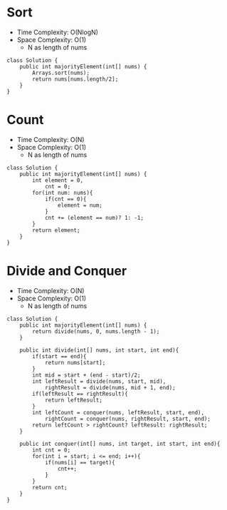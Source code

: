 # Sort
* Time Complexity: O(NlogN)
* Space Complexity: O(1)
	* N as length of nums
```
class Solution {
    public int majorityElement(int[] nums) {
        Arrays.sort(nums);
        return nums[nums.length/2];
    }
}
```
# Count
* Time Complexity: O(N)
* Space Complexity: O(1)
	* N as length of nums
```
class Solution {
    public int majorityElement(int[] nums) {
        int element = 0,
            cnt = 0;
        for(int num: nums){
            if(cnt == 0){
                element = num;
            }
            cnt += (element == num)? 1: -1;
        }
        return element;
    }
}
```
# Divide and Conquer
* Time Complexity: O(N)
* Space Complexity: O(1)
	* N as length of nums
```
class Solution {
    public int majorityElement(int[] nums) {
        return divide(nums, 0, nums.length - 1);
    }
    
    public int divide(int[] nums, int start, int end){
        if(start == end){
            return nums[start];
        }
        int mid = start + (end - start)/2;
        int leftResult = divide(nums, start, mid),
            rightResult = divide(nums, mid + 1, end);
        if(leftResult == rightResult){
            return leftResult;
        }
        int leftCount = conquer(nums, leftResult, start, end),
            rightCount = conquer(nums, rightResult, start, end);
        return leftCount > rightCount? leftResult: rightResult;
    }
    
    public int conquer(int[] nums, int target, int start, int end){
        int cnt = 0;
        for(int i = start; i <= end; i++){
            if(nums[i] == target){
                cnt++;
            }
        }
        return cnt;
    }
}
```